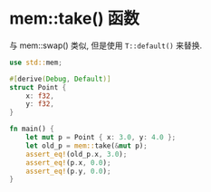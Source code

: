 # mem::take() 函数

与 mem::swap() 类似, 但是使用 `T::default()` 来替换.

```rust
use std::mem;

#[derive(Debug, Default)]
struct Point {
    x: f32,
    y: f32,
}

fn main() {
    let mut p = Point { x: 3.0, y: 4.0 };
    let old_p = mem::take(&mut p);
    assert_eq!(old_p.x, 3.0);
    assert_eq!(p.x, 0.0);
    assert_eq!(p.y, 0.0);
}
```